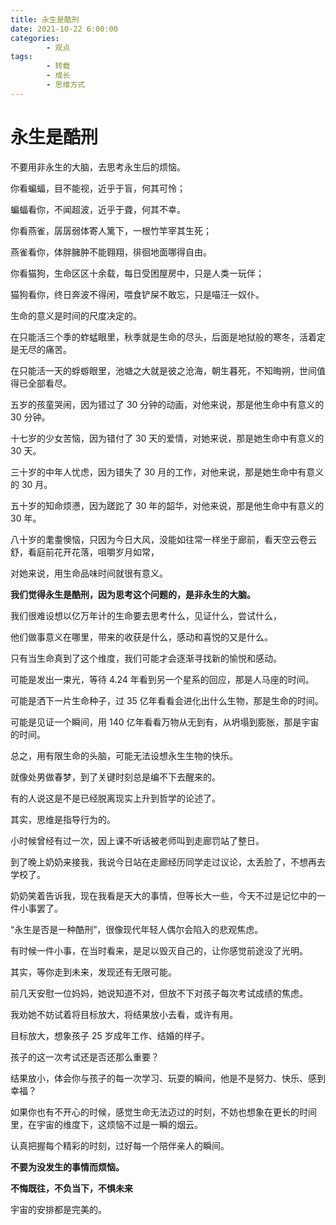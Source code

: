 ```yaml
---
title: 永生是酷刑
date: 2021-10-22 6:00:00
categories:
        - 观点
tags:
        - 转载
        - 成长
        - 思维方式
---
```


# 永生是酷刑

不要用非永生的大脑，去思考永生后的烦恼。

你看蝙蝠，目不能视，近乎于盲，何其可怜；

蝙蝠看你，不闻超波，近乎于聋，何其不幸。

你看燕雀，孱孱弱体寄人篱下，一根竹竿宰其生死；

燕雀看你，体胖臃肿不能翱翔，徘徊地面哪得自由。

你看猫狗，生命区区十余载，每日受困屋房中，只是人类一玩伴；

猫狗看你，终日奔波不得闲，喂食铲屎不敢忘，只是喵汪一奴仆。

生命的意义是时间的尺度决定的。

在只能活三个季的蚱蜢眼里，秋季就是生命的尽头，后面是地狱般的寒冬，活着定是无尽的痛苦。

在只能活一天的蜉蝣眼里，池塘之大就是彼之沧海，朝生暮死，不知晦朔，世间值得已全部看尽。

五岁的孩童哭闹，因为错过了 30 分钟的动画，对他来说，那是他生命中有意义的 30 分钟。

十七岁的少女苦恼，因为错付了 30 天的爱情，对她来说，那是她生命中有意义的 30 天。

三十岁的中年人忧虑，因为错失了 30 月的工作，对他来说，那是她生命中有意义的 30 月。

五十岁的知命烦懑，因为蹉跎了 30 年的韶华，对他来说，那是他生命中有意义的 30 年。

八十岁的耄耋懊恼，只因为今日大风，没能如往常一样坐于廊前，看天空云卷云舒，看庭前花开花落，咀嚼岁月如常，

对她来说，用生命品味时间就很有意义。

**我们觉得永生是酷刑，因为思考这个问题的，是非永生的大脑。**

我们很难设想以亿万年计的生命要去思考什么，见证什么，尝试什么，

他们做事意义在哪里，带来的收获是什么，感动和喜悦的又是什么。

只有当生命真到了这个维度，我们可能才会逐渐寻找新的愉悦和感动。

可能是发出一束光，等待 4.24 年看到另一个星系的回应，那是人马座的时间。

可能是洒下一片生命种子，过 35 亿年看看会进化出什么生物，那是生命的时间。

可能是见证一个瞬间，用 140 亿年看看万物从无到有，从坍塌到膨胀，那是宇宙的时间。

总之，用有限生命的头脑，可能无法设想永生生物的快乐。

就像处男做春梦，到了关键时刻总是编不下去醒来的。

有的人说这是不是已经脱离现实上升到哲学的论述了。

其实，思维是指导行为的。

小时候曾经有过一次，因上课不听话被老师叫到走廊罚站了整日。

到了晚上奶奶来接我，我说今日站在走廊经历同学走过议论，太丢脸了，不想再去学校了。

奶奶笑着告诉我，现在我看是天大的事情，但等长大一些，今天不过是记忆中的一件小事罢了。

“永生是否是一种酷刑”，很像现代年轻人偶尔会陷入的悲观焦虑。

有时候一件小事，在当时看来，是足以毁灭自己的，让你感觉前途没了光明。

其实，等你走到未来，发现还有无限可能。

前几天安慰一位妈妈，她说知道不对，但放不下对孩子每次考试成绩的焦虑。

我劝她不妨试着将目标放大，将结果放小去看，或许有用。

目标放大，想象孩子 25 岁成年工作、结婚的样子。

孩子的这一次考试还是否还那么重要？

结果放小，体会你与孩子的每一次学习、玩耍的瞬间，他是不是努力、快乐、感到幸福？

如果你也有不开心的时候，感觉生命无法迈过的时刻，不妨也想象在更长的时间里，在宇宙的维度下，这烦恼不过是一瞬的烟云。

认真把握每个精彩的时刻，过好每一个陪伴亲人的瞬间。

**不要为没发生的事情而烦恼。**

**不悔既往，不负当下，不惧未来**

宇宙的安排都是完美的。
